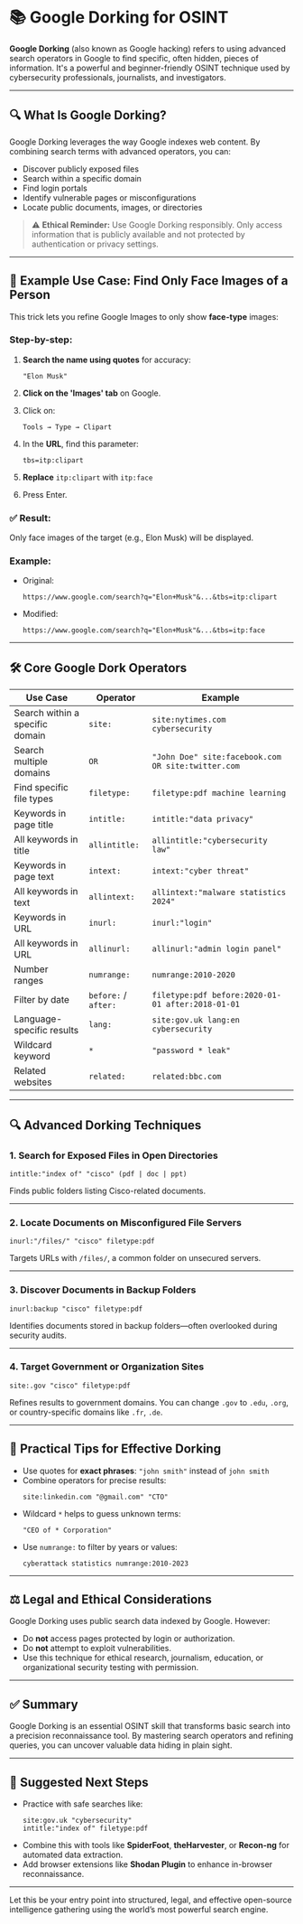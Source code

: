 
# 📚 Google Dorking for OSINT

**Google Dorking** (also known as Google hacking) refers to using advanced search operators in Google to find specific, often hidden, pieces of information. It's a powerful and beginner-friendly OSINT technique used by cybersecurity professionals, journalists, and investigators.

---

## 🔍 What Is Google Dorking?

Google Dorking leverages the way Google indexes web content. By combining search terms with advanced operators, you can:

- Discover publicly exposed files
- Search within a specific domain
- Find login portals
- Identify vulnerable pages or misconfigurations
- Locate public documents, images, or directories

> ⚠️ **Ethical Reminder:** Use Google Dorking responsibly. Only access information that is publicly available and not protected by authentication or privacy settings.

---

## 🧠 Example Use Case: Find Only Face Images of a Person

This trick lets you refine Google Images to only show **face-type** images:

### Step-by-step:

1. **Search the name using quotes** for accuracy:
   ```
   "Elon Musk"
   ```

2. **Click on the 'Images' tab** on Google.

3. Click on:
   ```
   Tools → Type → Clipart
   ```

4. In the **URL**, find this parameter:
   ```
   tbs=itp:clipart
   ```

5. **Replace** `itp:clipart` with `itp:face`

6. Press Enter.

### ✅ Result:

Only face images of the target (e.g., Elon Musk) will be displayed.

### Example:

- Original:
  ```
  https://www.google.com/search?q="Elon+Musk"&...&tbs=itp:clipart
  ```

- Modified:
  ```
  https://www.google.com/search?q="Elon+Musk"&...&tbs=itp:face
  ```

---

## 🛠️ Core Google Dork Operators

| **Use Case** | **Operator** | **Example** |
|--------------|--------------|-------------|
| Search within a specific domain | `site:` | `site:nytimes.com cybersecurity` |
| Search multiple domains | `OR` | `"John Doe" site:facebook.com OR site:twitter.com` |
| Find specific file types | `filetype:` | `filetype:pdf machine learning` |
| Keywords in page title | `intitle:` | `intitle:"data privacy"` |
| All keywords in title | `allintitle:` | `allintitle:"cybersecurity law"` |
| Keywords in page text | `intext:` | `intext:"cyber threat"` |
| All keywords in text | `allintext:` | `allintext:"malware statistics 2024"` |
| Keywords in URL | `inurl:` | `inurl:"login"` |
| All keywords in URL | `allinurl:` | `allinurl:"admin login panel"` |
| Number ranges | `numrange:` | `numrange:2010-2020` |
| Filter by date | `before:` / `after:` | `filetype:pdf before:2020-01-01 after:2018-01-01` |
| Language-specific results | `lang:` | `site:gov.uk lang:en cybersecurity` |
| Wildcard keyword | `*` | `"password * leak"` |
| Related websites | `related:` | `related:bbc.com` |

---

## 🔍 Advanced Dorking Techniques

### 1. Search for Exposed Files in Open Directories
```text
intitle:"index of" "cisco" (pdf | doc | ppt)
```
Finds public folders listing Cisco-related documents.

---

### 2. Locate Documents on Misconfigured File Servers
```text
inurl:"/files/" "cisco" filetype:pdf
```
Targets URLs with `/files/`, a common folder on unsecured servers.

---

### 3. Discover Documents in Backup Folders
```text
inurl:backup "cisco" filetype:pdf
```
Identifies documents stored in backup folders—often overlooked during security audits.

---

### 4. Target Government or Organization Sites
```text
site:.gov "cisco" filetype:pdf
```
Refines results to government domains. You can change `.gov` to `.edu`, `.org`, or country-specific domains like `.fr`, `.de`.

---

## 🎯 Practical Tips for Effective Dorking

- Use quotes for **exact phrases**: `"john smith"` instead of `john smith`
- Combine operators for precise results:
  ```text
  site:linkedin.com "@gmail.com" "CTO"
  ```
- Wildcard `*` helps to guess unknown terms:
  ```text
  "CEO of * Corporation"
  ```
- Use `numrange:` to filter by years or values:
  ```text
  cyberattack statistics numrange:2010-2023
  ```

---

## ⚖️ Legal and Ethical Considerations

Google Dorking uses public search data indexed by Google. However:

- Do **not** access pages protected by login or authorization.
- Do **not** attempt to exploit vulnerabilities.
- Use this technique for ethical research, journalism, education, or organizational security testing with permission.

---

## ✅ Summary

Google Dorking is an essential OSINT skill that transforms basic search into a precision reconnaissance tool. By mastering search operators and refining queries, you can uncover valuable data hiding in plain sight.

---

## 📎 Suggested Next Steps

- Practice with safe searches like:
  ```text
  site:gov.uk "cybersecurity"
  intitle:"index of" filetype:pdf
  ```
- Combine this with tools like **SpiderFoot**, **theHarvester**, or **Recon-ng** for automated data extraction.
- Add browser extensions like **Shodan Plugin** to enhance in-browser reconnaissance.

---

Let this be your entry point into structured, legal, and effective open-source intelligence gathering using the world’s most powerful search engine.
